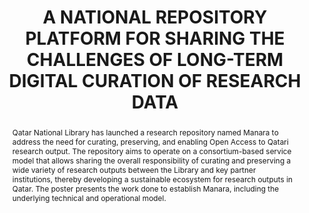 ---
abstract: Qatar National Library has launched a research repository named Manara to
  address the need for curating, preserving, and enabling Open Access to Qatari research
  output. The repository aims to operate on a consortium-based service model that
  allows sharing the overall responsibility of curating and preserving a wide variety
  of research outputs between the Library and key partner institutions, thereby developing
  a sustainable ecosystem for research outputs in Qatar. The poster presents the work
  done to establish Manara, including the underlying technical and operational model.
creators:
- Shaon, Arif
- Werla, Marcin
- Alkhaja, Alwaleed
date: null
document_url: https://www.ideals.illinois.edu/items/128274/bitstreams/428913/data.pdf
grand_parent: iPRES
institutions: []
keywords:
- research data
- curation
- preservation
- sustainable model
- open access
- digital repository
landing_page_url: https://hdl.handle.net/2142/121070
language: eng
layout: publication
license: CC-BY 4.0 International
notes_url: null
parent: iPRES 2023
publication_type: paper
size: null
slides_url: null
source_name: iPRES
title: A NATIONAL REPOSITORY PLATFORM FOR SHARING THE CHALLENGES OF LONG-TERM DIGITAL
  CURATION OF RESEARCH DATA
year: 2023
---
